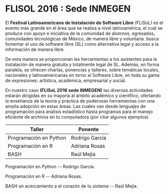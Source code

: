 # FLISOL 2016 : Sede INMEGEN

El **Festival Latinoamericano de Instalación de Software Libre** _(FLISoL)_ es el evento más grande en el área que se realiza a nivel latinoamérica, el cual se produce con apoyo e iniciativa de la comunidad de alumnos, egresados, comunidades tecnológicas de México, de manera libre y voluntaria.  busca fomentar el uso de software libre (SL) como alternativa legal y acceso a la información de manera libre. 

De esta manera se proporcionan las herramientas a los asistentes para la instalación de manera gratuita y totalmente legal de SL. Además, en forma paralela, se ofrecen charlas, ponencias y talleres, sobre temáticas locales, nacionales y latinoamericanas en torno al Software Libre, en toda su gama de expresiones: artística, académica, empresarial y social.

En nuestro caso **(FLISoL 2016 sede INMEGEN)** las diversas actividades estarán dirigidas en su mayoría al ámbito académico y científico, ofertando la enseñanza de la teoría y práctica de poderosas herramientas con una amplia adopción en estas áreas.  Las cuales van desde lenguajes de programación para análisis estadístico  hasta programas para el manejo eficiente de archivos en tu computadora (por citar algunos ejemplos).

| Taller        | Ponente           
| ------------- |-------------
| Programación en Python      | Rodrigo García 
| Programación en R      | Adriana Rosas      
| BASH  | Raúl Mejía      




Programación en Python -- Rodrigo García.

Programación en R -- Adriana Rosas.

BASH un acercamiento a el corazón de tu sistema -- Raúl Mejía.

